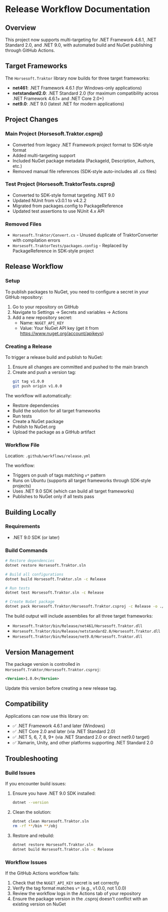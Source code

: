# Release Workflow Documentation

## Overview

This project now supports multi-targeting for .NET Framework 4.6.1, .NET Standard 2.0, and .NET 9.0, with automated build and NuGet publishing through GitHub Actions.

## Target Frameworks

The `Horsesoft.Traktor` library now builds for three target frameworks:

- **net461**: .NET Framework 4.6.1 (for Windows-only applications)
- **netstandard2.0**: .NET Standard 2.0 (for maximum compatibility across .NET Framework 4.6.1+ and .NET Core 2.0+)
- **net9.0**: .NET 9.0 (latest .NET for modern applications)

## Project Changes

### Main Project (Horsesoft.Traktor.csproj)

- Converted from legacy .NET Framework project format to SDK-style format
- Added multi-targeting support
- Included NuGet package metadata (PackageId, Description, Authors, etc.)
- Removed manual file references (SDK-style auto-includes all .cs files)

### Test Project (Horsesoft.TraktorTests.csproj)

- Converted to SDK-style format targeting .NET 9.0
- Updated NUnit from v3.0.1 to v4.2.2
- Migrated from packages.config to PackageReference
- Updated test assertions to use NUnit 4.x API

### Removed Files

- `Horsesoft.Traktor/Convert.cs` - Unused duplicate of TraktorConverter with compilation errors
- `Horsesoft.TraktorTests/packages.config` - Replaced by PackageReference in SDK-style project

## Release Workflow

### Setup

To publish packages to NuGet, you need to configure a secret in your GitHub repository:

1. Go to your repository on GitHub
2. Navigate to Settings → Secrets and variables → Actions
3. Add a new repository secret:
   - Name: `NUGET_API_KEY`
   - Value: Your NuGet API key (get it from https://www.nuget.org/account/apikeys)

### Creating a Release

To trigger a release build and publish to NuGet:

1. Ensure all changes are committed and pushed to the main branch
2. Create and push a version tag:
   ```bash
   git tag v1.0.0
   git push origin v1.0.0
   ```

The workflow will automatically:
- Restore dependencies
- Build the solution for all target frameworks
- Run tests
- Create a NuGet package
- Publish to NuGet.org
- Upload the package as a GitHub artifact

### Workflow File

Location: `.github/workflows/release.yml`

The workflow:
- Triggers on push of tags matching `v*` pattern
- Runs on Ubuntu (supports all target frameworks through SDK-style projects)
- Uses .NET 9.0 SDK (which can build all target frameworks)
- Publishes to NuGet only if all tests pass

## Building Locally

### Requirements

- .NET 9.0 SDK (or later)

### Build Commands

```bash
# Restore dependencies
dotnet restore Horsesoft.Traktor.sln

# Build all configurations
dotnet build Horsesoft.Traktor.sln -c Release

# Run tests
dotnet test Horsesoft.Traktor.sln -c Release

# Create NuGet package
dotnet pack Horsesoft.Traktor/Horsesoft.Traktor.csproj -c Release -o ./artifacts
```

The build output will include assemblies for all three target frameworks:
- `Horsesoft.Traktor/bin/Release/net461/Horsesoft.Traktor.dll`
- `Horsesoft.Traktor/bin/Release/netstandard2.0/Horsesoft.Traktor.dll`
- `Horsesoft.Traktor/bin/Release/net9.0/Horsesoft.Traktor.dll`

## Version Management

The package version is controlled in `Horsesoft.Traktor/Horsesoft.Traktor.csproj`:

```xml
<Version>1.0.0</Version>
```

Update this version before creating a new release tag.

## Compatibility

Applications can now use this library on:

- ✅ .NET Framework 4.6.1 and later (Windows)
- ✅ .NET Core 2.0 and later (via .NET Standard 2.0)
- ✅ .NET 5, 6, 7, 8, 9+ (via .NET Standard 2.0 or direct net9.0 target)
- ✅ Xamarin, Unity, and other platforms supporting .NET Standard 2.0

## Troubleshooting

### Build Issues

If you encounter build issues:

1. Ensure you have .NET 9.0 SDK installed:
   ```bash
   dotnet --version
   ```

2. Clean the solution:
   ```bash
   dotnet clean Horsesoft.Traktor.sln
   rm -rf **/bin **/obj
   ```

3. Restore and rebuild:
   ```bash
   dotnet restore Horsesoft.Traktor.sln
   dotnet build Horsesoft.Traktor.sln -c Release
   ```

### Workflow Issues

If the GitHub Actions workflow fails:

1. Check that the `NUGET_API_KEY` secret is set correctly
2. Verify the tag format matches `v*` (e.g., v1.0.0, not 1.0.0)
3. Review the workflow logs in the Actions tab of your repository
4. Ensure the package version in the .csproj doesn't conflict with an existing version on NuGet
